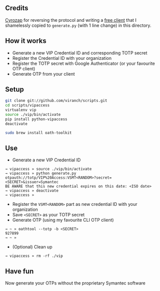 ## Credits

[Cyrozap](https://www.cyrozap.com/2014/09/29/reversing-the-symantec-vip-access-provisioning-protocol/) for reversing the protocol and writing a [free client](https://github.com/cyrozap/python-vipaccess) that I shamelessly copied to `generate.py` (with 1 line change) in this directory.

## How it works

* Generate a new VIP Credential ID and corresponding TOTP secret
* Register the Credential ID with your organization
* Register the TOTP secret with Google Authenticator (or your favourite OTP client)
* Generate OTP from your client

## Setup

```bash
git clone git://github.com/viranch/scripts.git
cd scripts/vipaccess
virtualenv vip
source ./vip/bin/activate
pip install python-vipaccess
deactivate

sudo brew install oath-toolkit
```

## Use

* Generate a new VIP Credential ID
```
→ vipaccess » source ./vip/bin/activate
→ vipaccess » python generate.py
otpauth://totp/VIP%20Access:VSMT<RANDOM>?secret=<SECRET>&issuer=Symantec
BE AWARE that this new credential expires on this date: <ISO date>
→ vipaccess » deactivate
→ vipaccess »
```

* Register the `VSMT<RANDOM>` part as new credential ID with your organization
* Save `<SECRET>` as your TOTP secret
* Generate OTP (using my favourite CLI OTP client)
```
→ ~ » oathtool --totp -b <SECRET>
927899
→ ~ »
```

* (Optional) Clean up
```
→ vipaccess » rm -rf ./vip
```

## Have fun

Now generate your OTPs without the proprietary Symantec software
